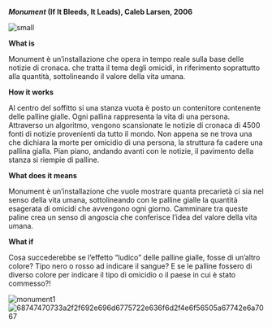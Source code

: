 <b>_Monument_ (If It Bleeds, It Leads),  Caleb Larsen, 2006</b>

![small](https://user-images.githubusercontent.com/101179716/176190748-3a04d527-1285-4c3d-a41d-5af7ce7f0f5e.jpeg)


<b>What is</b>

Monument è un’installazione che opera in tempo reale sulla base delle notizie di cronaca. che tratta il tema degli omicidi, in riferimento soprattutto alla quantità, sottolineando il valore della vita umana.

<b>How it works</b>

Al centro del soffitto si una stanza vuota è posto un contenitore contenente delle palline gialle. Ogni pallina rappresenta la vita di una persona. Attraverso un algoritmo, vengono scansionate le notizie di cronaca di 4500 fonti di notizie provenienti da tutto il mondo. Non appena se ne trova una che dichiara la morte per omicidio di una persona, la struttura fa cadere una pallina gialla. Pian piano, andando avanti con le notizie, il pavimento della stanza si riempie di palline.

<b>What does it means</b>

Monument è un’installazione che vuole mostrare quanta precarietà ci sia nel senso della vita umana, sottolineando con le palline gialle la quantità esagerata di omicidi che avvengono ogni giorno. Camminare tra queste paline crea un senso di angoscia che conferisce l’idea del valore della vita umana.

<b>What if</b>

Cosa succederebbe se l’effetto “ludico” delle palline gialle, fosse di un’altro colore? Tipo nero o rosso ad indicare il sangue? E se le palline fossero di diverso colore per indicare il tipo di omicidio o il paese in cui è stato commesso?!


![monument1](https://user-images.githubusercontent.com/101179716/176191000-55e88dbc-9229-4567-891d-ade285f12ea8.jpeg)
![68747470733a2f2f692e696d6775722e636f6d2f4e6f56505a67742e6a7067](https://user-images.githubusercontent.com/101179716/176191004-f6e1801b-5895-4351-a4d5-e97b16a3120b.jpeg)
